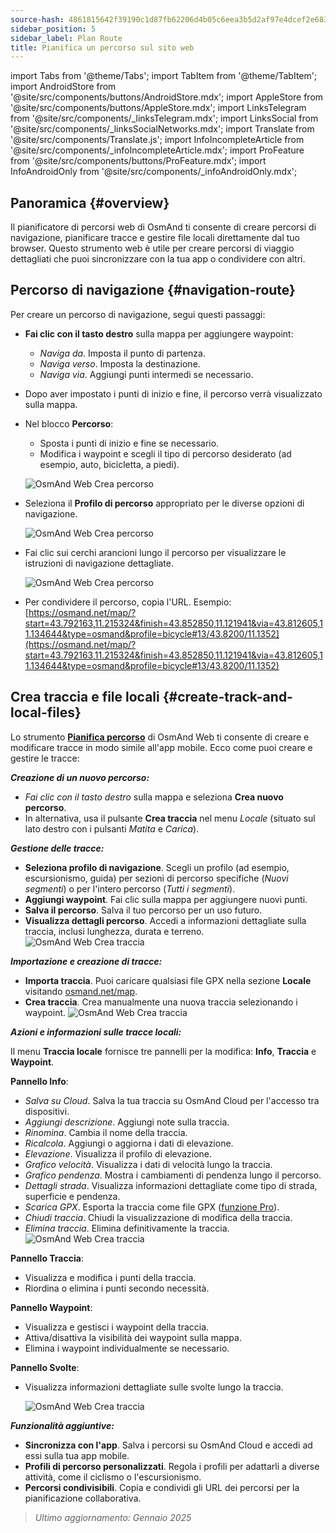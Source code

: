 ```yaml
---
source-hash: 4861815642f39190c1d87fb62206d4b05c6eea3b5d2af97e4dcef2e6834f466c
sidebar_position: 5
sidebar_label: Plan Route
title: Pianifica un percorso sul sito web
---
```

import Tabs from '@theme/Tabs';
import TabItem from '@theme/TabItem';
import AndroidStore from '@site/src/components/buttons/AndroidStore.mdx';
import AppleStore from '@site/src/components/buttons/AppleStore.mdx';
import LinksTelegram from '@site/src/components/_linksTelegram.mdx';
import LinksSocial from '@site/src/components/_linksSocialNetworks.mdx';
import Translate from '@site/src/components/Translate.js';
import InfoIncompleteArticle from '@site/src/components/_infoIncompleteArticle.mdx';
import ProFeature from '@site/src/components/buttons/ProFeature.mdx';
import InfoAndroidOnly from '@site/src/components/_infoAndroidOnly.mdx';


<InfoIncompleteArticle/>


## Panoramica {#overview}

Il pianificatore di percorsi web di OsmAnd ti consente di creare percorsi di navigazione, pianificare tracce e gestire file locali direttamente dal tuo browser. Questo strumento web è utile per creare percorsi di viaggio dettagliati che puoi sincronizzare con la tua app o condividere con altri.


## Percorso di navigazione {#navigation-route}

Per creare un percorso di navigazione, segui questi passaggi:

- **Fai clic con il tasto destro** sulla mappa per aggiungere waypoint:

  - *Naviga da*. Imposta il punto di partenza.
  - *Naviga verso*. Imposta la destinazione.
  - *Naviga via*. Aggiungi punti intermedi se necessario.

- Dopo aver impostato i punti di inizio e fine, il percorso verrà visualizzato sulla mappa.

- Nel blocco **Percorso**:

  - Sposta i punti di inizio e fine se necessario.
  - Modifica i waypoint e scegli il tipo di percorso desiderato (ad esempio, auto, bicicletta, a piedi).

  ![OsmAnd Web Crea percorso](@site/static/img/web/navigation.png)

- Seleziona il **Profilo di percorso** appropriato per le diverse opzioni di navigazione.

  ![OsmAnd Web Crea percorso](@site/static/img/web/profile_type.png)

- Fai clic sui cerchi arancioni lungo il percorso per visualizzare le istruzioni di navigazione dettagliate.

  ![OsmAnd Web Crea percorso](@site/static/img/web/nav_instr.png)

- Per condividere il percorso, copia l'URL. Esempio: [https://osmand.net/map/?start=43.792163,11.215324&finish=43.852850,11.121941&via=43.812605,11.134644&type=osmand&profile=bicycle#13/43.8200/11.1352](https://osmand.net/map/?start=43.792163,11.215324&finish=43.852850,11.121941&via=43.812605,11.134644&type=osmand&profile=bicycle#13/43.8200/11.1352)


## Crea traccia e file locali {#create-track-and-local-files}

Lo strumento [**Pianifica percorso**](../plan-route/create-route.md) di OsmAnd Web ti consente di creare e modificare tracce in modo simile all'app mobile. Ecco come puoi creare e gestire le tracce:


***Creazione di un nuovo percorso:***

- *Fai clic con il tasto destro* sulla mappa e seleziona **Crea nuovo percorso**.
- In alternativa, usa il pulsante **Crea traccia** nel menu *Locale* (situato sul lato destro con i pulsanti *Matita* e *Carica*).


***Gestione delle tracce:***

- **Seleziona profilo di navigazione**. Scegli un profilo (ad esempio, escursionismo, guida) per sezioni di percorso specifiche (*Nuovi segmenti*) o per l'intero percorso (*Tutti i segmenti*).
- **Aggiungi waypoint**. Fai clic sulla mappa per aggiungere nuovi punti.
- **Salva il percorso**. Salva il tuo percorso per un uso futuro.
- **Visualizza dettagli percorso**. Accedi a informazioni dettagliate sulla traccia, inclusi lunghezza, durata e terreno.
  ![OsmAnd Web Crea traccia](@site/static/img/web/create_route.png)


***Importazione e creazione di tracce:***

- **Importa traccia**. Puoi caricare qualsiasi file GPX nella sezione **Locale** visitando [osmand.net/map](https://osmand.net/map).
- **Crea traccia**. Crea manualmente una nuova traccia selezionando i waypoint.
  ![OsmAnd Web Crea traccia](@site/static/img/web/create_route_2.png)


***Azioni e informazioni sulle tracce locali:***

Il menu **Traccia locale** fornisce tre pannelli per la modifica: **Info**, **Traccia** e **Waypoint**.

**Pannello Info**:

- *Salva su Cloud*. Salva la tua traccia su OsmAnd Cloud per l'accesso tra dispositivi.
- *Aggiungi descrizione*. Aggiungi note sulla traccia.
- *Rinomina*. Cambia il nome della traccia.
- *Ricalcola*. Aggiungi o aggiorna i dati di elevazione.
- *Elevazione*. Visualizza il profilo di elevazione.
- *Grafico velocità*. Visualizza i dati di velocità lungo la traccia.
- *Grafico pendenza*. Mostra i cambiamenti di pendenza lungo il percorso.
- *Dettagli strada*. Visualizza informazioni dettagliate come tipo di strada, superficie e pendenza.
- *Scarica GPX*. Esporta la traccia come file GPX ([funzione Pro](../purchases/index.md)).
- *Chiudi traccia*. Chiudi la visualizzazione di modifica della traccia.
- *Elimina traccia*. Elimina definitivamente la traccia.
  ![OsmAnd Web Crea traccia](@site/static/img/web/create_route_3.png)

**Pannello Traccia**:

- Visualizza e modifica i punti della traccia.
- Riordina o elimina i punti secondo necessità.

**Pannello Waypoint**:

- Visualizza e gestisci i waypoint della traccia.
- Attiva/disattiva la visibilità dei waypoint sulla mappa.
- Elimina i waypoint individualmente se necessario.

**Pannello Svolte**:

- Visualizza informazioni dettagliate sulle svolte lungo la traccia.

  ![OsmAnd Web Crea traccia](@site/static/img/web/create_route_1.png)


***Funzionalità aggiuntive:***

- **Sincronizza con l'app**. Salva i percorsi su OsmAnd Cloud e accedi ad essi sulla tua app mobile.
- **Profili di percorso personalizzati**. Regola i profili per adattarli a diverse attività, come il ciclismo o l'escursionismo.
- **Percorsi condivisibili**. Copia e condividi gli URL dei percorsi per la pianificazione collaborativa.

> *Ultimo aggiornamento: Gennaio 2025*